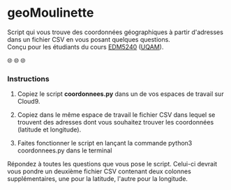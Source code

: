 # geoMoulinette
Script qui vous trouve des coordonnées géographiques à partir d'adresses dans un fichier CSV en vous posant quelques questions.<br>
Conçu pour les étudiants du cours [EDM5240](https://jhroy.gitbooks.io/edm5240-h2017/content/) ([UQAM](https://edm.uqam.ca/)).

:globe_with_meridians: :globe_with_meridians: :globe_with_meridians:

### Instructions

1. Copiez le script **coordonnees.py** dans un de vos espaces de travail sur Cloud9.

2. Copiez dans le même espace de travail le fichier CSV dans lequel se trouvent des adresses dont vous souhaitez trouver les coordonnées (latitude et longitude).

3. Faites fonctionner le script en lançant la commande python3 coordonnees.py dans le terminal

Répondez à toutes les questions que vous pose le script. Celui-ci devrait vous pondre un deuxième fichier CSV contenant deux colonnes supplémentaires, une pour la latitude, l'autre pour la longitude.
